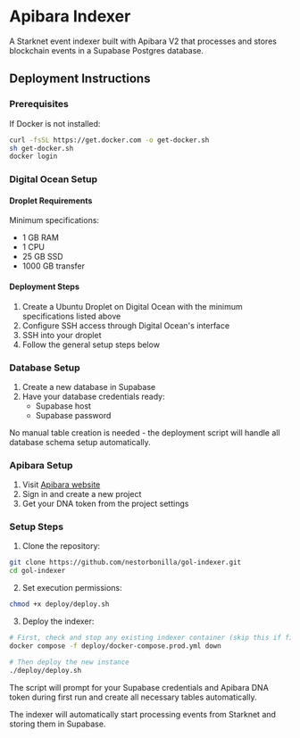 # Apibara Indexer

A Starknet event indexer built with Apibara V2 that processes and stores
blockchain events in a Supabase Postgres database.

## Deployment Instructions

### Prerequisites

If Docker is not installed:

```bash
curl -fsSL https://get.docker.com -o get-docker.sh
sh get-docker.sh
docker login
```

### Digital Ocean Setup

#### Droplet Requirements

Minimum specifications:

- 1 GB RAM
- 1 CPU
- 25 GB SSD
- 1000 GB transfer

#### Deployment Steps

1. Create a Ubuntu Droplet on Digital Ocean with the minimum specifications
   listed above
2. Configure SSH access through Digital Ocean's interface
3. SSH into your droplet
4. Follow the general setup steps below

### Database Setup

1. Create a new database in Supabase
2. Have your database credentials ready:
   - Supabase host
   - Supabase password

No manual table creation is needed - the deployment script will handle all
database schema setup automatically.

### Apibara Setup

1. Visit [Apibara website](https://www.apibara.com/)
2. Sign in and create a new project
3. Get your DNA token from the project settings

### Setup Steps

1. Clone the repository:

```bash
git clone https://github.com/nestorbonilla/gol-indexer.git
cd gol-indexer
```

2. Set execution permissions:

```bash
chmod +x deploy/deploy.sh
```

3. Deploy the indexer:

```bash
# First, check and stop any existing indexer container (skip this if first run)
docker compose -f deploy/docker-compose.prod.yml down

# Then deploy the new instance
./deploy/deploy.sh
```

The script will prompt for your Supabase credentials and Apibara DNA token
during first run and create all necessary tables automatically.

The indexer will automatically start processing events from Starknet and storing
them in Supabase.
